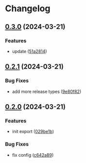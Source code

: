# Changelog

## [0.3.0](https://github.com/toyfield/release-please-demo/compare/release-please-demo-v0.2.1...release-please-demo-v0.3.0) (2024-03-21)


### Features

* update ([51a2814](https://github.com/toyfield/release-please-demo/commit/51a2814ec053321958008c46a453245460f5f015))

## [0.2.1](https://github.com/toyfield/release-please-demo/compare/release-please-demo-v0.2.0...release-please-demo-v0.2.1) (2024-03-21)


### Bug Fixes

* add more release types ([9e80f82](https://github.com/toyfield/release-please-demo/commit/9e80f82dcbb25d82a2244841348e3b26f67d42d1))

## [0.2.0](https://github.com/toyfield/release-please-demo/compare/release-please-demo-v0.1.0...release-please-demo-v0.2.0) (2024-03-21)


### Features

* init export ([029be1b](https://github.com/toyfield/release-please-demo/commit/029be1bd2425499353221dcde869cce615f78c7e))


### Bug Fixes

* fix config ([c642a89](https://github.com/toyfield/release-please-demo/commit/c642a89c221355caf771b01bebc1ba1752d15527))
